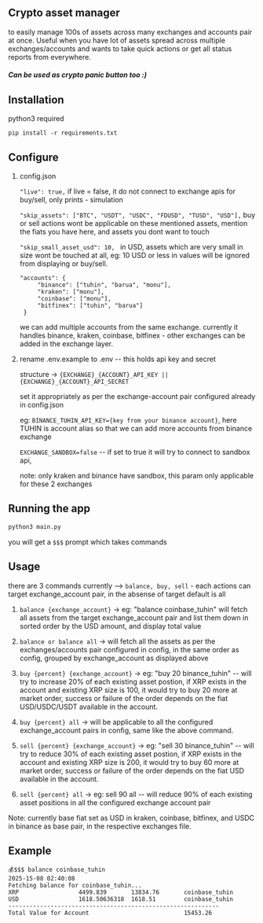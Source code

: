 <h2>Crypto asset manager </h2>
to easily manage 100s of assets across many exchanges and accounts pair at once. Useful when you have lot of assets spread across multiple exchanges/accounts and wants to take quick actions or get all status reports from everywhere.

<h5>Can be used as crypto panic button too :)</h5>

## Installation 
python3 required
```
pip install -r requirements.txt
```

## Configure
1. config.json

   ```"live": true,``` if live = false, it do not connect to exchange apis for buy/sell, only prints - simulation


   ```"skip_assets": ["BTC", "USDT", "USDC", "FDUSD", "TUSD", "USD"],``` buy or sell actions wont be applicable on these mentioned assets, mention the fiats you have here, and assets you dont want to touch


   ```"skip_small_asset_usd": 10, ``` in USD, assets which are very small in size wont be touched at all, eg: 10 USD or less in values will be ignored from displaying or buy/sell.


   ```
   "accounts": {
        "binance": ["tuhin", "barua", "monu"],
        "kraken": ["monu"],
        "coinbase": ["monu"],
        "bitfinex": ["tuhin", "barua"]
    }
   ```
   we can add multiple accounts from the same exchange.
   currently it handles binance, kraken, coinbase, bitfinex - other exchanges can be added in the exchange layer.


2. rename .env.example to .env  -- this holds api key and secret

   structure -> ```{EXCHANGE}_{ACCOUNT}_API_KEY || {EXCHANGE}_{ACCOUNT}_API_SECRET``` 

   set it appropriately as per the exchange-account pair configured already in config.json

   eg: ```BINANCE_TUHIN_API_KEY={key from your binance account}```, here TUHIN is account alias so that we can add more accounts from binance exchange

   ```EXCHANGE_SANDBOX=false``` -- if set to true it will try to connect to sandbox api, 

   note: only kraken and binance have sandbox, this param only applicable for these 2 exchanges

## Running the app
```bash
python3 main.py
```

you will get a ```$$$``` prompt which takes commands

## Usage
there are 3 commands currently --> ```balance, buy, sell``` - each actions can target exchange_account pair, in the absense of target default is all

1. ```balance {exchange_account}``` -> eg: "balance coinbase_tuhin" will fetch all assets from the target exchange_account pair and list them down in sorted order by the USD amount, and display total value

2. ```balance or balance all``` -> will fetch all the assets as per the exchanges/accounts pair configured in config, in the same order as config, grouped by exchange_account as displayed above
   
3. ```buy {percent} {exchange_account}``` -> eg: "buy 20 binance_tuhin" -- will try to increase 20% of each existing asset postion, if XRP exists in the account and existing XRP size is 100, it would try to buy 20 more at market order, success or failure of the order depends on the fiat USD/USDC/USDT available in the account.
4. ```buy {percent} all``` -> will be applicable to all the configured exchange_account pairs in config, same like the above command.
5. ```sell {percent} {exchange_account}``` -> eg: "sell 30 binance_tuhin" -- will try to reduce 30% of each existing asset postion, if XRP exists in the account and existing XRP size is 200, it would try to buy 60 more at market order, success or failure of the order depends on the fiat USD available in the account.
6. ```sell {percent} all``` -> eg: sell 90 all -- will reduce 90% of each existing asset positions in all the configured exchange account pair

Note: currently base fiat set as USD in kraken, coinbase, bitfinex, and USDC in binance as base pair, in the respective exchanges file.

## Example

```
💰$$$ balance coinbase_tuhin
2025-15-08 02:40:08
Fetching balance for coinbase_tuhin...
XRP                 4499.839       13834.76       coinbase_tuhin
USD                 1618.50636318  1618.51        coinbase_tuhin
------------------------------------------------------------
Total Value for Account                           15453.26 
```
